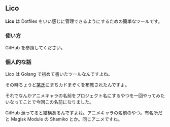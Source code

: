 ## Lico

**Lico** は Dotfiles をいい感じに管理できるようにするための簡単なツールです。

### 使い方

GitHub を参照してください。

### 個人的な話

Lico は Golang で初めて書いたツールなんですよね。

その時ちょうど[某氏](http://www.dyama.net)にまちカドまぞくを布教されたんですよ。

それでなんかアニメキャラの名前をプロジェクト名にするやつを一回やってみたいなってことで今回この名前になりました。

GitHub 漁ってると結構あるんですよね。アニメキャラの名前のやつ。有名所だと Magisk Module の Shamiko とか。同じアニメですね。
